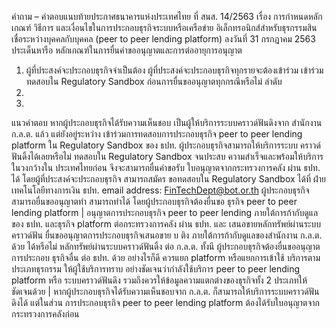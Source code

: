 คำถาม – คำตอบแนบท้ายประกาศธนาคารแห่งประเทศไทย ที่ สนส. 14/2563
เรื่อง การกำหนดหลักเกณฑ์ วิธีการ และเงื่อนไขในการประกอบธุรกิจระบบหรือเครือข่าย
อิเล็กทรอนิกส์สําหรับธุรกรรมสินเชื่อระหว่างบุคคลกับบุคคล (peer to peer lending platform)
ลงวันที่ 31 กรกฎาคม 2563
ประเด็นหารือ
หลักเกณฑ์ในการยื่นคำขออนุญาตและการต่ออายุการอนุญาต
1. ผู้ที่ประสงค์จะประกอบธุรกิจจำเป็นต้อง ผู้ที่ประสงค์จะประกอบธุรกิจทุกรายจะต้องเข้าร่วม
เข้าร่วมทดสอบใน Regulatory Sandbox
ก่อนการยื่นขออนุญาตทุกกรณีหรือไม่
ลำดับ
2.
3.
แนวคําตอบ
หากผู้ประกอบธุรกิจได้รับความเห็นชอบ
เป็นผู้ให้บริการระบบคราวด์ฟันดิงจาก
สำนักงาน ก.ล.ต. แล้ว แต่ยังอยู่ระหว่าง
เข้าร่วมการทดสอบการประกอบธุรกิจ
peer to peer lending platform ใน
Regulatory Sandbox ของ ธปท.
ผู้ประกอบธุรกิจสามารถให้บริการระบบ
คราวด์ฟันดิ้งได้เลยหรือไม่
ทดสอบใน Regulatory Sandbox จนประสบ
ความสําเร็จและพร้อมให้บริการในวงกว้างใน
ประเทศไทยก่อน จึงจะสามารถยื่นคําขอรับ
ใบอนุญาตจากกระทรวงการคลัง ผ่าน ธปท. ได้
โดยผู้ที่ประสงค์จะประกอบธุรกิจ สามารถสมัคร
ขอทดสอบใน Regulatory Sandbox ได้ที่
ฝ่ายเทคโนโลยีทางการเงิน ธปท. email address:
FinTechDept@bot.or.th
ผู้ประกอบธุรกิจสามารถยื่นขออนุญาตทำ
สามารถทำได้ โดยผู้ประกอบธุรกิจต้องยื่นขอ
ธุรกิจ peer to peer lending platform | อนุญาตการประกอบธุรกิจ peer to peer lending
ภายใต้การก้ากับดูแลของ ธปท. และธุรกิจ platform ต่อกระทรวงการคลัง ผ่าน ธปท. และ
เสนอขายหลักทรัพย์ผ่านระบบคราวด์ฟัน ยื่นขออนุญาตการประกอบธุรกิจเสนอขาย
บ
ติง ภายใต้การก้ากับดูแลของสํานักงาน
ก.ล.ต. ด้วย ได้หรือไม่
หลักทรัพย์ผ่านระบบคราวด์ฟันดิ้ง ต่อ ก.ล.ต. ทั้งนี
ผู้ประกอบธุรกิจต้องยื่นขออนุญาตการประกอบ
ธุรกิจอื่น ต่อ ธปท. ด้วย
อย่างไรก็ดี ควรแยก platform หรือแยกการเข้าใช้
บริการตามประเภทธุรกรรม ให้ผู้ใช้บริการทราบ
อย่างชัดเจนว่ากำลังใช้บริการ peer to peer
lending platform หรือ ระบบคราวด์ฟันดึง
รวมถึงควรให้ข้อมูลความแตกต่างของธุรกิจทั้ง
2 ประเภทให้ชัดเจนด้วย
| หากผู้ประกอบธุรกิจได้รับความเห็นชอบจาก ก.ล.ต.
ก็สามารถให้บริการระบบคราวด์ฟันดิงได้ แต่ในส่วน
การประกอบธุรกิจ peer to peer lending platform
ต้องได้รับใบอนุญาตจากกระทรวงการคลังก่อน
